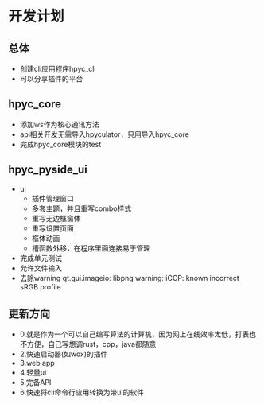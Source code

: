 # 开发计划

## 总体
- 创建cli应用程序hpyc_cli
- 可以分享插件的平台

## hpyc_core
- 添加ws作为核心通讯方法
- api相关开发无需导入hpyculator，只用导入hpyc_core
- 完成hpyc_core模块的test

## hpyc_pyside_ui
- ui
  - 插件管理窗口
  - 多套主题，并且重写combo样式
  - 重写无边框窗体
  - 重写设置页面
  - 框体动画
  - 槽函数外移，在程序里面连接易于管理
- 完成单元测试
- 允许文件输入
- 去除warning qt.gui.imageio: libpng warning: iCCP: known incorrect sRGB profile

## 更新方向

- 0.就是作为一个可以自己编写算法的计算机，因为网上在线效率太低，打表也不方便，自己写想调rust，cpp，java都随意
- 2.快速启动器(如wox)的插件
- 3.web app
- 4.轻量ui
- 5.完备API
- 6.快速将cli命令行应用转换为带ui的软件